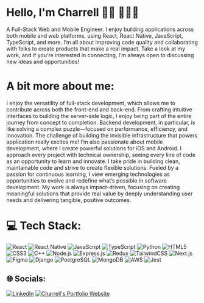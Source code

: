 # Hello, I'm Charrell 👋🏾 👩🏾‍💻

A Full-Stack Web and Mobile Engineer. I enjoy building applications across both mobile and web platforms, using React, React Native, JavaScript, TypeScript, and more. I’m all about improving code quality and collaborating with folks to create products that make a real impact. Take a look at my work, and if you're interested in connecting, I’m always open to discussing new ideas and opportunities!

# A bit more about me:

I enjoy the versatility of full-stack development, which allows me to contribute across both the front-end and back-end. From crafting intuitive interfaces to building the server-side logic, I enjoy being part of the entire journey from concept to completion. Backend development, in particular, is like solving a complex puzzle—focused on performance, efficiency, and innovation. The challenge of building the invisible infrastructure that powers application really excites me! I’m also passionate about mobile development, where I create powerful solutions for iOS and Android. I approach every project with technical ownership, seeing every line of code as an opportunity to learn and innovate. I take pride in building clean, maintainable code and strive to create flexible solutions. Fueled by a passion for continuous learning, I view emerging technologies as opportunities to evolve and redefine what’s possible in software development. My work is always impact-driven, focusing on creating meaningful solutions that provide real value by deeply understanding user needs and delivering tangible, positive outcomes.

# 💻 Tech Stack:

![React](https://img.shields.io/badge/react-%2320232a.svg?style=for-the-badge&logo=react&logoColor=%2361DAFB) ![React Native](https://img.shields.io/badge/react_native-%2320232a.svg?style=for-the-badge&logo=react&logoColor=%2361DAFB) ![JavaScript](https://img.shields.io/badge/javascript-%23323330.svg?style=for-the-badge&logo=javascript&logoColor=%23F7DF1E) ![TypeScript](https://img.shields.io/badge/typescript-%23007ACC.svg?style=for-the-badge&logo=typescript&logoColor=white) ![Python](https://img.shields.io/badge/python-3670A0?style=for-the-badge&logo=python&logoColor=ffdd54) ![HTML5](https://img.shields.io/badge/html5-%23E34F26.svg?style=for-the-badge&logo=html5&logoColor=white) ![CSS3](https://img.shields.io/badge/css3-%231572B6.svg?style=for-the-badge&logo=css3&logoColor=white) ![C++](https://img.shields.io/badge/c++-%2300599C.svg?style=for-the-badge&logo=c%2B%2B&logoColor=white) ![Node.js](https://img.shields.io/badge/node.js-6DA55F?style=for-the-badge&logo=node.js&logoColor=white) ![Express.js](https://img.shields.io/badge/express.js-%23404d59.svg?style=for-the-badge&logo=express&logoColor=%2361DAFB) ![Redux](https://img.shields.io/badge/redux-%23593d88.svg?style=for-the-badge&logo=redux&logoColor=white) ![TailwindCSS](https://img.shields.io/badge/tailwindcss-%2338B2AC.svg?style=for-the-badge&logo=tailwind-css&logoColor=white) ![Next.js](https://img.shields.io/badge/Next-black?style=for-the-badge&logo=next.js&logoColor=white) ![Figma](https://img.shields.io/badge/figma-%23F24E1E.svg?style=for-the-badge&logo=figma&logoColor=white) ![Django](https://img.shields.io/badge/django-%23092E20.svg?style=for-the-badge&logo=django&logoColor=white) ![PostgreSQL](https://img.shields.io/badge/postgres-%23316192.svg?style=for-the-badge&logo=postgresql&logoColor=white) ![MongoDB](https://img.shields.io/badge/MongoDB-%234ea94b.svg?style=for-the-badge&logo=mongodb&logoColor=white) ![AWS](https://img.shields.io/badge/AWS-%23FF9900.svg?style=for-the-badge&logo=amazon-aws&logoColor=white) ![Jest](https://img.shields.io/badge/jest-%23C21325.svg?style=for-the-badge&logo=jest&logoColor=white)

## 🌐 Socials:

[![LinkedIn](https://img.shields.io/badge/LinkedIn-%230077B5.svg?logo=linkedin&logoColor=white)](https://www.linkedin.com/in/charrell-sherman/) [![Charrell's Portfolio Website](https://img.shields.io/badge/Charrell's%20Portfolio%20Website-%23000000.svg?logo=vercel&logoColor=white)](https://charrellsherman.vercel.app/)
